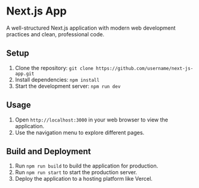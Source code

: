 # Next.js App

A well-structured Next.js application with modern web development practices and clean, professional code.

## Setup

1. Clone the repository: `git clone https://github.com/username/next-js-app.git`
2. Install dependencies: `npm install`
3. Start the development server: `npm run dev`

## Usage

1. Open `http://localhost:3000` in your web browser to view the application.
2. Use the navigation menu to explore different pages.

## Build and Deployment

1. Run `npm run build` to build the application for production.
2. Run `npm run start` to start the production server.
3. Deploy the application to a hosting platform like Vercel.